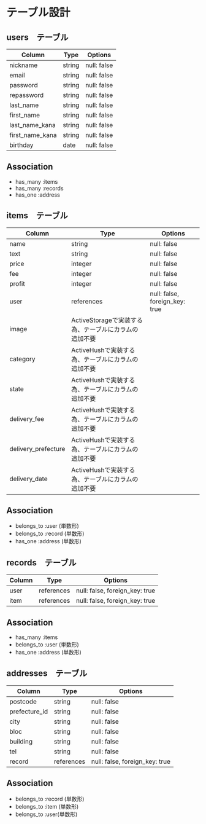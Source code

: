 # テーブル設計

## users　テーブル

| Column          | Type   | Options     |
| ----------      | ------ | ----------- |
| nickname        | string | null: false |
| email           | string | null: false |
| password        | string | null: false |
| repassword      | string | null: false |
| last_name       | string | null: false |
| first_name      | string | null: false |
| last_name_kana  | string | null: false |
| first_name_kana | string | null: false |
| birthday        | date   | null: false |

## Association
- has_many :items
- has_many :records
- has_one :address


## items　テーブル

| Column              | Type       | Options                          |
| ------------------- | ---------- | -------------------------------- |
| name                | string     | null: false                      |
| text                | string     | null: false                      |
| price               | integer    | null: false                      |
| fee                 | integer    | null: false                      |
| profit              | integer    | null: false                      |
| user                | references | null: false, foreign_key: true   |
| image               | ActiveStorageで実装する為、テーブルにカラムの追加不要|
| category            | ActiveHushで実装する為、テーブルにカラムの追加不要   |
| state               | ActiveHushで実装する為、テーブルにカラムの追加不要   |
| delivery_fee        | ActiveHushで実装する為、テーブルにカラムの追加不要   |
| delivery_prefecture | ActiveHushで実装する為、テーブルにカラムの追加不要   |
| delivery_date       | ActiveHushで実装する為、テーブルにカラムの追加不要   |

## Association
- belongs_to :user (単数形)
- belongs_to :record (単数形)
- has_one :address (単数形)


## records　テーブル

| Column              | Type       | Options                          |
| ------------------- | ---------- | -------------------------------- |
| user                | references | null: false, foreign_key: true   |
| item                | references | null: false, foreign_key: true   |

## Association

- has_many :items
- belongs_to :user (単数形)
- has_one :address (単数形)


## addresses　テーブル

| Column              | Type       | Options                          |
| ------------------- | ---------- | -------------------------------- |
| postcode            | string     | null: false                      |
| prefecture_id       | string     | null: false                      |
| city                | string     | null: false                      |
| bloc                | string     | null: false                      |
| building            | string     | null: false                      |
| tel                 | string     | null: false                      |
| record              | references | null: false, foreign_key: true   |


## Association
- belongs_to :record (単数形)
- belongs_to :item (単数形)
- belongs_to :user(単数形)